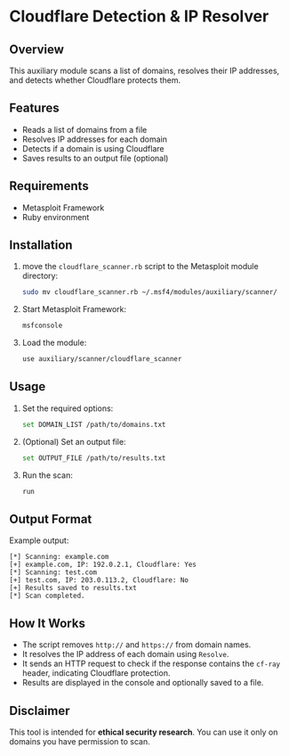 # Cloudflare Detection & IP Resolver

## Overview
This auxiliary module scans a list of domains, resolves their IP addresses, and detects whether Cloudflare protects them.

## Features
- Reads a list of domains from a file
- Resolves IP addresses for each domain
- Detects if a domain is using Cloudflare
- Saves results to an output file (optional)

## Requirements
- Metasploit Framework
- Ruby environment

## Installation
1. move the `cloudflare_scanner.rb` script to the Metasploit module directory:
   ```bash
   sudo mv cloudflare_scanner.rb ~/.msf4/modules/auxiliary/scanner/
   ```
2. Start Metasploit Framework:
   ```bash
   msfconsole
   ```
3. Load the module:
   ```bash
   use auxiliary/scanner/cloudflare_scanner
   ```

## Usage
1. Set the required options:
   ```bash
   set DOMAIN_LIST /path/to/domains.txt
   ```
2. (Optional) Set an output file:
   ```bash
   set OUTPUT_FILE /path/to/results.txt
   ```
3. Run the scan:
   ```bash
   run
   ```

## Output Format
Example output:
```
[*] Scanning: example.com
[+] example.com, IP: 192.0.2.1, Cloudflare: Yes
[*] Scanning: test.com
[+] test.com, IP: 203.0.113.2, Cloudflare: No
[+] Results saved to results.txt
[*] Scan completed.
```

## How It Works
- The script removes `http://` and `https://` from domain names.
- It resolves the IP address of each domain using `Resolve`.
- It sends an HTTP request to check if the response contains the `cf-ray` header, indicating Cloudflare protection.
- Results are displayed in the console and optionally saved to a file.

## Disclaimer
This tool is intended for **ethical security research**. You can use it only on domains you have permission to scan.



